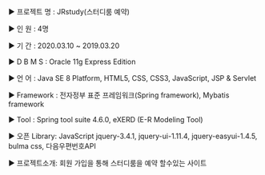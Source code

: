 ▶ 프로젝트 명 : JRstudy(스터디룸 예약)   

▶ 인       원 : 4명

▶ 기       간 : 2020.03.10 ~ 2019.03.20 

▶ D B M S  : Oracle 11g Express Edition

▶ 언 어 : Java SE 8 Platform, HTML5, CSS, CSS3, JavaScript, JSP & Servlet 

▶ Framework : 전자정부 표준 프레임워크(Spring framework), Mybatis framework

▶ Tool : Spring tool suite 4.6.0, eXERD (E-R Modeling Tool)

▶ 오픈 Library: JavaScript jquery-3.4.1,   jquery-ui-1.11.4,   jquery-easyui-1.4.5, bulma css, 다음우편번호API

▶ 프로젝트소개: 회원 가입을 통해 스터디룸을 예약 할수있는 사이트
